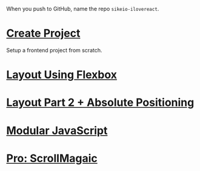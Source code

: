 When you push to GitHub, name the repo `sikeio-ilovereact`.

# [Create Project](create-project)

Setup a frontend project from scratch.

# [Layout Using Flexbox]()

# [Layout Part 2 + Absolute Positioning]()

# [Modular JavaScript]()

# [Pro: ScrollMagaic]()

